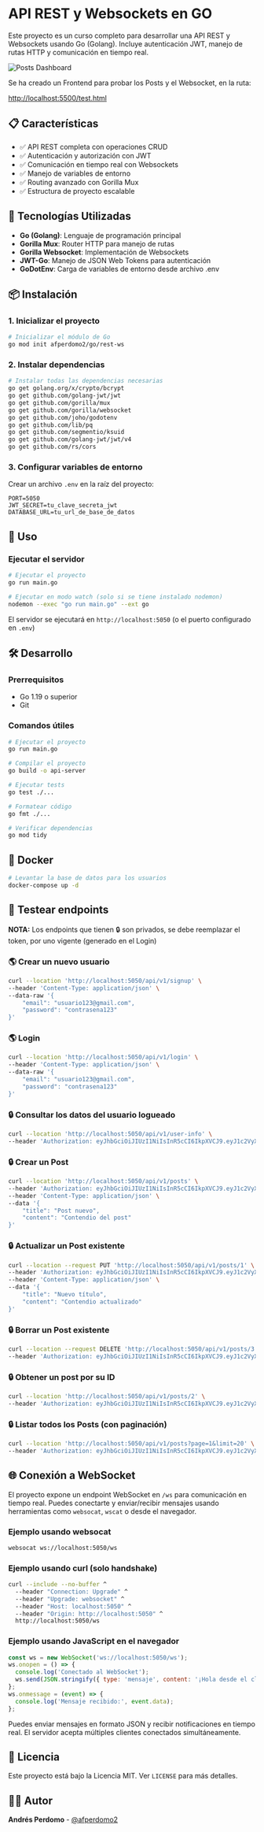 # API REST y Websockets en GO

Este proyecto es un curso completo para desarrollar una API REST y Websockets usando Go (Golang). Incluye autenticación JWT, manejo de rutas HTTP y comunicación en tiempo real.

![Posts Dashboard](assets/images/post_go.png)

Se ha creado un Frontend para probar los Posts y el Websocket, en la ruta:

<http://localhost:5500/test.html>

## 📋 Características

- ✅ API REST completa con operaciones CRUD
- ✅ Autenticación y autorización con JWT
- ✅ Comunicación en tiempo real con Websockets
- ✅ Manejo de variables de entorno
- ✅ Routing avanzado con Gorilla Mux
- ✅ Estructura de proyecto escalable

## 🚀 Tecnologías Utilizadas

- **Go (Golang)**: Lenguaje de programación principal
- **Gorilla Mux**: Router HTTP para manejo de rutas
- **Gorilla Websocket**: Implementación de Websockets
- **JWT-Go**: Manejo de JSON Web Tokens para autenticación
- **GoDotEnv**: Carga de variables de entorno desde archivo .env

## 📦 Instalación

### 1. Inicializar el proyecto

```sh
# Inicializar el módulo de Go
go mod init afperdomo2/go/rest-ws
```

### 2. Instalar dependencias

```sh
# Instalar todas las dependencias necesarias
go get golang.org/x/crypto/bcrypt
go get github.com/golang-jwt/jwt
go get github.com/gorilla/mux
go get github.com/gorilla/websocket
go get github.com/joho/godotenv
go get github.com/lib/pq
go get github.com/segmentio/ksuid
go get github.com/golang-jwt/jwt/v4
go get github.com/rs/cors
```

### 3. Configurar variables de entorno

Crear un archivo `.env` en la raíz del proyecto:

```env
PORT=5050
JWT_SECRET=tu_clave_secreta_jwt
DATABASE_URL=tu_url_de_base_de_datos
```

## 🔧 Uso

### Ejecutar el servidor

```sh
# Ejecutar el proyecto
go run main.go

# Ejecutar en modo watch (solo si se tiene instalado nodemon)
nodemon --exec "go run main.go" --ext go
```

El servidor se ejecutará en `http://localhost:5050` (o el puerto configurado en `.env`)

## 🛠️ Desarrollo

### Prerrequisitos

- Go 1.19 o superior
- Git

### Comandos útiles

```sh
# Ejecutar el proyecto
go run main.go

# Compilar el proyecto
go build -o api-server

# Ejecutar tests
go test ./...

# Formatear código
go fmt ./...

# Verificar dependencias
go mod tidy
```

## 🐳 Docker

```sh
# Levantar la base de datos para los usuarios
docker-compose up -d
```

## 🔎 Testear endpoints

**NOTA:** Los endpoints que tienen 🔒 son privados, se debe reemplazar el token, por uno vigente (generado en el Login)

### 🌎 Crear un nuevo usuario

```sh
curl --location 'http://localhost:5050/api/v1/signup' \
--header 'Content-Type: application/json' \
--data-raw '{
    "email": "usuario123@gmail.com",
    "password": "contrasena123"
}'
```

### 🌎 Login

```sh
curl --location 'http://localhost:5050/api/v1/login' \
--header 'Content-Type: application/json' \
--data-raw '{
    "email": "usuario123@gmail.com",
    "password": "contrasena123"
}'
```

### 🔒 Consultar los datos del usuario logueado

```sh
curl --location 'http://localhost:5050/api/v1/user-info' \
--header 'Authorization: eyJhbGciOiJIUzI1NiIsInR5cCI6IkpXVCJ9.eyJ1c2VyX2lkIjoyLCJleHAiOjE3NTMwNzM5NDd9.1a8kPMPdMR-EZ_p7e0ZwPV-sr3wkzJa1Qp_8fmFFp4E'
```

### 🔒 Crear un Post

```sh
curl --location 'http://localhost:5050/api/v1/posts' \
--header 'Authorization: eyJhbGciOiJIUzI1NiIsInR5cCI6IkpXVCJ9.eyJ1c2VyX2lkIjoxLCJleHAiOjE3NTMwNzAyMzV9.EBjG2RFIFX7KTKhAuruW3qEPWMmSv8sK_X9FjqFjoyo' \
--header 'Content-Type: application/json' \
--data '{
    "title": "Post nuevo",
    "content": "Contendio del post"
}'
```

### 🔒 Actualizar un Post existente

```sh
curl --location --request PUT 'http://localhost:5050/api/v1/posts/1' \
--header 'Authorization: eyJhbGciOiJIUzI1NiIsInR5cCI6IkpXVCJ9.eyJ1c2VyX2lkIjoxLCJleHAiOjE3NTMwNzAyMzV9.EBjG2RFIFX7KTKhAuruW3qEPWMmSv8sK_X9FjqFjoyo' \
--header 'Content-Type: application/json' \
--data '{
    "title": "Nuevo título",
    "content": "Contendio actualizado"
}'
```

### 🔒 Borrar un Post existente

```sh
curl --location --request DELETE 'http://localhost:5050/api/v1/posts/3' \
--header 'Authorization: eyJhbGciOiJIUzI1NiIsInR5cCI6IkpXVCJ9.eyJ1c2VyX2lkIjoxLCJleHAiOjE3NTMwNzAyMzV9.EBjG2RFIFX7KTKhAuruW3qEPWMmSv8sK_X9FjqFjoyo'
```

### 🔒 Obtener un post por su ID

```sh
curl --location 'http://localhost:5050/api/v1/posts/2' \
--header 'Authorization: eyJhbGciOiJIUzI1NiIsInR5cCI6IkpXVCJ9.eyJ1c2VyX2lkIjoxMSwiZXhwIjoxNzUyOTg4MTU2fQ.QJEF2p18MeoALOxCAjQLKvz5xadIH9T-TC_ZaEvt2sY'
```

### 🔒 Listar todos los Posts (con paginación)

```sh
curl --location 'http://localhost:5050/api/v1/posts?page=1&limit=20' \
--header 'Authorization: eyJhbGciOiJIUzI1NiIsInR5cCI6IkpXVCJ9.eyJ1c2VyX2lkIjoyLCJleHAiOjE3NTMyNDI3MDd9.Vkni6WtKJz9-f1oFw9f9a3_d872IuoN6gbtGj_aUQ5o'
```

## 🌐 Conexión a WebSocket

El proyecto expone un endpoint WebSocket en `/ws` para comunicación en tiempo real. Puedes conectarte y enviar/recibir mensajes usando herramientas como `websocat`, `wscat` o desde el navegador.

### Ejemplo usando websocat

```sh
websocat ws://localhost:5050/ws
```

### Ejemplo usando curl (solo handshake)

```sh
curl --include --no-buffer ^
  --header "Connection: Upgrade" ^
  --header "Upgrade: websocket" ^
  --header "Host: localhost:5050" ^
  --header "Origin: http://localhost:5050" ^
  http://localhost:5050/ws
```

### Ejemplo usando JavaScript en el navegador

```js
const ws = new WebSocket('ws://localhost:5050/ws');
ws.onopen = () => {
  console.log('Conectado al WebSocket');
  ws.send(JSON.stringify({ type: 'mensaje', content: '¡Hola desde el cliente!' }));
};
ws.onmessage = (event) => {
  console.log('Mensaje recibido:', event.data);
};
```

Puedes enviar mensajes en formato JSON y recibir notificaciones en tiempo real. El servidor acepta múltiples clientes conectados simultáneamente.

## 📄 Licencia

Este proyecto está bajo la Licencia MIT. Ver `LICENSE` para más detalles.

## 👨‍💻 Autor

**Andrés Perdomo** - [@afperdomo2](https://github.com/afperdomo2)
